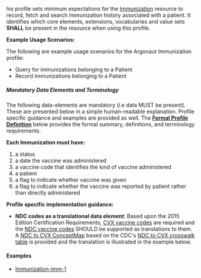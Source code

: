 his profile sets minimum expectations for the [Immunization] resource to record, fetch and search immunization history associated with a patient. It identifies which core elements, extensions, vocabularies and value sets **SHALL** be present in the resource when using this profile.

**Example Usage Scenarios:**

The following are example usage scenarios for the Argonaut Immunization
profile:

-   Query for immunizations belonging to a Patient
-   Record immunizations belonging to a Patient

##### Mandatory Data Elements and Terminology


The following data-elements are mandatory (i.e data MUST be present). These are presented below in a simple human-readable explanation.  Profile specific guidance and examples are provided as well.  The [**Formal Profile Definition**](#profile) below provides the  formal summary, definitions, and  terminology requirements.  

**Each Immunization must have:**

1.  a status
1.  a date the vaccine was administered
1.  a vaccine code that identifies the kind of vaccine administered
1.  a patient
1.  a flag to indicate whether vaccine was given
1.  a flag to indicate whether the vaccine was reported by patient rather than directly administered


**Profile specific implementation guidance:**

* **NDC codes as a translational data element**:
Based upon the 2015 Edition Certification Requirements, [CVX vaccine codes] are required and the [NDC vaccine codes] SHOULD be supported as translations to them.  A [NDC to CVX ConceptMap] based on the CDC's [NDC to CVX crosswalk table] is provided and the translation is illustrated in the example below.

#### Examples

   - [Immunization-imm-1](Immunization-imm-1.html)

  [CVX vaccine codes]: http://www2a.cdc.gov/vaccines/iis/iisstandards/vaccines.asp?rpt=cvx
  [NDC vaccine codes]: http://www2a.cdc.gov/vaccines/iis/iisstandards/ndc_crosswalk.asp
  [NDC to CVX crosswalk table]: http://www2a.cdc.gov/vaccines/iis/iisstandards/ndc_crosswalk.asp
[Immunization]:  http://hl7.org/fhir/immunization.html
[NDC to CVX ConceptMap]: ConceptMap-ndc-cvx.html
